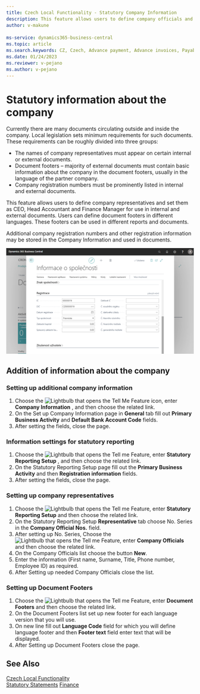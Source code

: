 ```yaml
---
title: Czech Local Functionality - Statutory Company Information
description: This feature allows users to define company officials and designate them as General Manager, Accounting, and Finance Managers for usage in internal and external documents.
author: v-makune

ms-service: dynamics365-business-central
ms.topic: article
ms.search.keywords: CZ, Czech, Advance payment, Advance invoices, Payables, Finance,  Cash, EET, Cash Desk
ms.date: 01/24/2023
ms.reviewer: v-pejano
ms.author: v-pejano
---
```



# Statutory information about the company

Currently there are many documents circulating outside and inside the company. Local legislation sets minimum requirements for such documents. These requirements can be roughly divided into three groups:

- The names of company representatives must appear on certain internal or external documents.
- Document footers – majority of external documents must contain basic information about the company in the document footers, usually in the language of the partner company.
- Company registration numbers must be prominently listed in internal and external documents.

This feature allows users to define company representatives and set them as CEO, Head Accountant and Finance Manager for use in internal and external documents.
Users can define document footers in different languages. These footers can be used in different reports and documents.

Additional company registration numbers and other registration information may be stored in the Company Information and used in documents.

![Statutory Information about Company](Media/statutory-information.png)

## Addition of information about the company

### Setting up additional company information

1. Choose the ![Lightbulb that opens the Tell Me Feature](../../media/ui-search/search_small.png "Tell me what you want to do") icon, enter **Company Information** , and then choose the related link.
2. On the Set up Company Information page  in **General** tab fill out **Primary Business Activity** and **Default Bank Account Code** fields.
3. After setting the fields, close the page.

### Information settings for statutory reporting

1. Choose the ![Lightbulb that opens the Tell me Feature](../../media/ui-search/search_small.png "Tell me what do you want to do"), enter **Statutory Reporting Setup** , and then choose the related link.
2. On the Statutory Reporting Setup page fill out the **Primary Business Activity** and then **Registration information** fields.
3. After setting the fields, close the page.

### Setting up company representatives

1. Choose the ![Lightbulb that opens the Tell me Feature](../../media/ui-search/search_small.png "Tell me what do you want to do"), enter **Statutory Reporting Setup** and then choose the related link.
2. On the Statutory Reporting Setup **Representative** tab choose No. Series in the **Company Official Nos.** field.
3. After setting up No. Series, Choose the ![Lightbulb that opens the Tell me Feature](../../media/ui-search/search_small.png "Tell me what do you want to do"), enter **Company Officials** and then choose the related link.
4. On the Company Officials list choose the button **New**.
5. Enter the information (First name, Surname, Title, Phone number, Employee ID) as required.
6. After Setting up needed Company Officials close the list.

### Setting up Document Footers

1. Choose the ![Lightbulb that opens the Tell me Feature](../../media/ui-search/search_small.png "Tell me what do you want to do"), enter **Document Footers** and then choose the related link.
2. On the Document Footers list set up new footer for each language version that you will use.
3. On new line fill out **Language Code** field for which you will define language footer and then **Footer text** field enter text that will be displayed.
4. After Setting up Document Footers close the page.

## See Also

[Czech Local Functionality](czech-local-functionality.md)  
[Statutory Statements](statutory-statements.md)
[Finance](../../finance.md)
